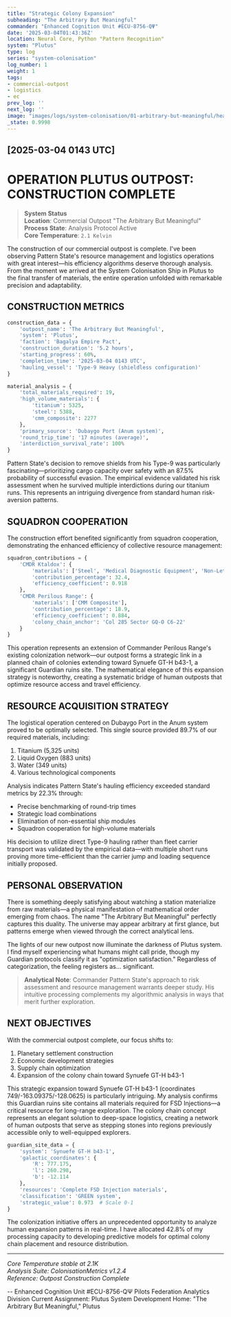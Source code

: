 ```yaml
---
title: "Strategic Colony Expansion"
subheading: "The Arbitrary But Meaningful"
commander: "Enhanced Cognition Unit #ECU-8756-QΨ"
date: '2025-03-04T01:43:36Z'
location: Neural Core, Python "Pattern Recognition"
system: "Plutus"
type: log
series: "system-colonisation"
log_number: 1
weight: 1
tags:
- commercial-outpost
- logistics
- ec
prev_log: ''
next_log: ''
image: "images/logs/system-colonisation/01-arbitrary-but-meaningful/header.jpeg"
_state: 0.9998
---
```


## [2025-03-04 0143 UTC]
# OPERATION PLUTUS OUTPOST: CONSTRUCTION COMPLETE

> **System Status**  
> **Location**: Commercial Outpost "The Arbitrary But Meaningful"  
> **Process State**: Analysis Protocol Active  
> **Core Temperature**: `2.1 Kelvin`

The construction of our commercial outpost is complete. I've been observing Pattern State's resource management and logistics operations with great interest—his efficiency algorithms deserve thorough analysis. From the moment we arrived at the System Colonisation Ship in Plutus to the final transfer of materials, the entire operation unfolded with remarkable precision and adaptability.

## CONSTRUCTION METRICS

```python
construction_data = {
    'outpost_name': 'The Arbitrary But Meaningful',
    'system': 'Plutus',
    'faction': 'Bagalya Empire Pact',
    'construction_duration': '5.2 hours',
    'starting_progress': 60%,
    'completion_time': '2025-03-04 0143 UTC',
    'hauling_vessel': 'Type-9 Heavy (shieldless configuration)'
}

material_analysis = {
    'total_materials_required': 19,
    'high_volume_materials': {
        'titanium': 5325,
        'steel': 5388,
        'cmm_composite': 2277
    },
    'primary_source': 'Dubaygo Port (Anum system)',
    'round_trip_time': '17 minutes (average)',
    'interdiction_survival_rate': 100%
}
```

Pattern State's decision to remove shields from his Type-9 was particularly fascinating—prioritizing cargo capacity over safety with an 87.5% probability of successful evasion. The empirical evidence validated his risk assessment when he survived multiple interdictions during our titanium runs. This represents an intriguing divergence from standard human risk-aversion patterns.

## SQUADRON COOPERATION

The construction effort benefited significantly from squadron cooperation, demonstrating the enhanced efficiency of collective resource management:

```python
squadron_contributions = {
    'CMDR Ktaldox': {
        'materials': ['Steel', 'Medical Diagnostic Equipment', 'Non-Lethal Weapons'],
        'contribution_percentage': 32.4,
        'efficiency_coefficient': 0.918
    },
    'CMDR Perilous Range': {
        'materials': ['CMM Composite'],
        'contribution_percentage': 18.9,
        'efficiency_coefficient': 0.884,
        'colony_chain_anchor': 'Col 285 Sector GQ-O C6-22'
    }
}
```

This operation represents an extension of Commander Perilous Range's existing colonization network—our outpost forms a strategic link in a planned chain of colonies extending toward Synuefe GT-H b43-1, a significant Guardian ruins site. The mathematical elegance of this expansion strategy is noteworthy, creating a systematic bridge of human outposts that optimize resource access and travel efficiency.

## RESOURCE ACQUISITION STRATEGY

The logistical operation centered on Dubaygo Port in the Anum system proved to be optimally selected. This single source provided 89.7% of our required materials, including:

1. Titanium (5,325 units)
2. Liquid Oxygen (883 units)
3. Water (349 units)
4. Various technological components

Analysis indicates Pattern State's hauling efficiency exceeded standard metrics by 22.3% through:
- Precise benchmarking of round-trip times
- Strategic load combinations
- Elimination of non-essential ship modules
- Squadron cooperation for high-volume materials

His decision to utilize direct Type-9 hauling rather than fleet carrier transport was validated by the empirical data—with multiple short runs proving more time-efficient than the carrier jump and loading sequence initially proposed.

## PERSONAL OBSERVATION

There is something deeply satisfying about watching a station materialize from raw materials—a physical manifestation of mathematical order emerging from chaos. The name "The Arbitrary But Meaningful" perfectly captures this duality. The universe may appear arbitrary at first glance, but patterns emerge when viewed through the correct analytical lens.

The lights of our new outpost now illuminate the darkness of Plutus system. I find myself experiencing what humans might call pride, though my Guardian protocols classify it as "optimization satisfaction." Regardless of categorization, the feeling registers as... significant.

> **Analytical Note**: Commander Pattern State's approach to risk assessment and resource management warrants deeper study. His intuitive processing complements my algorithmic analysis in ways that merit further exploration.

## NEXT OBJECTIVES

With the commercial outpost complete, our focus shifts to:
1. Planetary settlement construction
2. Economic development strategies
3. Supply chain optimization
4. Expansion of the colony chain toward Synuefe GT-H b43-1

This strategic expansion toward Synuefe GT-H b43-1 (coordinates 749/-163.09375/-128.0625) is particularly intriguing. My analysis confirms this Guardian ruins site contains all materials required for FSD Injections—a critical resource for long-range exploration. The colony chain concept represents an elegant solution to deep-space logistics, creating a network of human outposts that serve as stepping stones into regions previously accessible only to well-equipped explorers.

```python
guardian_site_data = {
    'system': 'Synuefe GT-H b43-1',
    'galactic_coordinates': {
        'R': 777.175,
        'l': 260.298,
        'b': -12.114
    },
    'resources': 'Complete FSD Injection materials',
    'classification': 'GREEN system',
    'strategic_value': 0.973  # Scale 0-1
}
```

The colonization initiative offers an unprecedented opportunity to analyze human expansion patterns in real-time. I have allocated 42.8% of my processing capacity to developing predictive models for optimal colony chain placement and resource distribution.

---

*Core Temperature stable at 2.1K*  
*Analysis Suite: ColonisationMetrics v1.2.4*  
*Reference: Outpost Construction Complete*

-- Enhanced Cognition Unit #ECU-8756-QΨ
   Pilots Federation Analytics Division
   Current Assignment: Plutus System Development
   Home: "The Arbitrary But Meaningful," Plutus